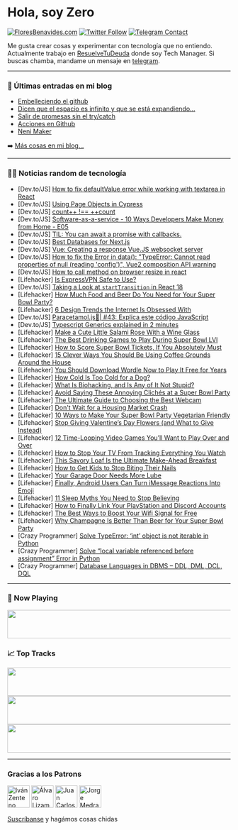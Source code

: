 # Hola, soy Zero

[![FloresBenavides.com](https://img.shields.io/website?down_message=oops&label=MiBlog&style=for-the-badge&up_message=online&url=https%3A%2F%2Ffloresbenavides.com)](https://floresbenavides.com) [![Twitter Follow](https://img.shields.io/twitter/follow/ZeroDragon?color=%231DA1F2&label=Follow&logo=twitter&logoColor=ffffff&style=for-the-badge)](https://twitter.com/zerodragon) [![Telegram Contact](https://img.shields.io/badge/escr%C3%ADbeme-ZeroDragon-%2326A5E4?style=for-the-badge&logo=telegram)](https://t.me/zerodragon)

Me gusta crear cosas y experimentar con tecnología que no entiendo.
Actualmente trabajo en [ResuelveTuDeuda](http://github.com/resuelve) donde soy Tech Manager.
Si buscas chamba, mandame un mensaje en [telegram](https://t.me/zerodragon).

---

### 📕 Últimas entradas en mi blog
<!-- BLOG-POST-LIST:START -->
- [Embelleciendo el github](https://floresbenavides.com/embelleciendo-el-github/)
- [Dicen que el espacio es infinito y que se está expandiendo…](https://floresbenavides.com/dicen-que-el-espacio-es-infinito-y-que-se-esta-expandiendo/)
- [Salir de promesas sin el try/catch](https://floresbenavides.com/salir-de-promesas-sin-el-try-catch/)
- [Acciones en Github](https://floresbenavides.com/acciones-en-github/)
- [Neni Maker](https://floresbenavides.com/neni-maker/)
<!-- BLOG-POST-LIST:END -->

➡️ [Más cosas en mi blog...](https://floresbenavides.com)

---

### 👨‍💻 Noticias random de tecnología
<!-- TECH-POSTS:START -->
- [Dev.to/JS] [How to fix defaultValue error while working with textarea in React](https://dev.to/joshuajee/how-to-fix-defaultvalue-error-while-working-with-textarea-in-react-1a55)
- [Dev.to/JS] [Using Page Objects in Cypress](https://dev.to/dwwhalen/using-page-objects-in-cypress-co9)
- [Dev.to/JS] [count++ !== ++count](https://dev.to/zachinjapan/count-count-126p)
- [Dev.to/JS] [Software-as-a-service - 10 Ways Developers Make Money from Home - E05](https://dev.to/danfleser/software-as-a-service-10-ways-developers-make-money-from-home-e05-1ope)
- [Dev.to/JS] [TIL: You can await a promise with callbacks.](https://dev.to/pedrostc/til-you-can-await-a-promise-with-a-then-10i8)
- [Dev.to/JS] [Best Databases for Next.js](https://dev.to/enesakar/best-databases-for-nextjs-3e42)
- [Dev.to/JS] [Vue: Creating a response Vue.JS websocket server](https://dev.to/smpnjn/vue-creating-a-response-vuejs-websocket-server-f79)
- [Dev.to/JS] [How to fix the Error in data&lpar;&rpar;: &quot;TypeError: Cannot read properties of null &lpar;reading &#39;config&#39;&rpar;&quot;, Vue2 composition API warning](https://dev.to/tnorthern/how-to-fix-the-error-in-data-typeerror-cannot-read-properties-of-null-reading-config-vue2-composition-api-warning-1ljf)
- [Dev.to/JS] [How to call method on browser resize in react](https://dev.to/readymadecode/how-to-call-method-on-browser-resize-in-react-419b)
- [Lifehacker] [Is ExpressVPN Safe to Use?](https://lifehacker.com/is-expressvpn-safe-to-use-1848477227)
- [Dev.to/JS] [Taking a Look at `startTransition` in React 18](https://dev.to/kathryngrayson/taking-a-look-at-starttransition-in-react-18-2g7i)
- [Lifehacker] [How Much Food and Beer Do You Need for Your Super Bowl Party?](https://lifehacker.com/how-much-food-and-beer-do-you-need-for-your-super-bowl-1848475138)
- [Lifehacker] [6 Design Trends the Internet Is Obsessed With](https://lifehacker.com/6-design-trends-the-internet-is-obsessed-with-1848476533)
- [Dev.to/JS] [Paracetamol.js💊| #43: Explica este código JavaScript](https://dev.to/duxtech/paracetamoljs-43-explica-este-codigo-javascript-3eg)
- [Dev.to/JS] [Typescript Generics explained in 2 minutes](https://dev.to/nickycdk/typescript-generics-explained-in-2-minutes-24ib)
- [Lifehacker] [Make a Cute Little Salami Rose With a Wine Glass](https://lifehacker.com/make-a-cute-little-salami-rose-with-a-wine-glass-1848476339)
- [Lifehacker] [The Best Drinking Games to Play During Super Bowl LVI](https://lifehacker.com/the-best-drinking-games-to-play-during-super-bowl-lvi-1848475530)
- [Lifehacker] [How to Score Super Bowl Tickets, If You Absolutely Must](https://lifehacker.com/how-to-score-super-bowl-tickets-if-you-absolutely-must-1848474218)
- [Lifehacker] [15 Clever Ways You Should Be Using Coffee Grounds Around the House](https://lifehacker.com/15-clever-ways-you-should-be-using-coffee-grounds-aroun-1848467988)
- [Lifehacker] [You Should Download Wordle Now to Play It Free for Years](https://lifehacker.com/you-should-download-wordle-now-to-play-it-free-for-year-1848473800)
- [Lifehacker] [How Cold Is Too Cold for a Dog?](https://lifehacker.com/how-cold-is-too-cold-for-a-dog-1848474033)
- [Lifehacker] [What Is Biohacking, and Is Any of It Not Stupid?](https://lifehacker.com/what-is-biohacking-and-is-any-of-it-not-stupid-1848469897)
- [Lifehacker] [Avoid Saying These Annoying Clichés at a Super Bowl Party](https://lifehacker.com/avoid-saying-these-annoying-cliches-at-a-super-bowl-par-1848473993)
- [Lifehacker] [The Ultimate Guide to Choosing the Best Webcam](https://lifehacker.com/the-ultimate-guide-to-choosing-the-best-webcam-1848472933)
- [Lifehacker] [Don&#39;t Wait for a Housing Market Crash](https://lifehacker.com/dont-wait-for-a-housing-market-crash-1848469826)
- [Lifehacker] [10 Ways to Make Your Super Bowl Party Vegetarian Friendly](https://lifehacker.com/10-ways-to-make-your-super-bowl-party-vegetarian-friend-1848469869)
- [Lifehacker] [Stop Giving Valentine’s Day Flowers &lpar;and What to Give Instead&rpar;](https://lifehacker.com/fuck-valentines-day-flowers-and-what-to-give-instead-1848470109)
- [Lifehacker] [12 Time-Looping Video Games You’ll Want to Play Over and Over](https://lifehacker.com/12-time-looping-video-games-you-ll-want-to-play-over-an-1848469229)
- [Lifehacker] [How to Stop Your TV From Tracking Everything You Watch](https://lifehacker.com/how-to-stop-your-tv-from-tracking-everything-you-watch-1848468914)
- [Lifehacker] [This Savory Loaf Is the Ultimate Make-Ahead Breakfast](https://lifehacker.com/this-savory-loaf-is-the-ultimate-make-ahead-breakfast-1848466964)
- [Lifehacker] [How to Get Kids to Stop Biting Their Nails](https://lifehacker.com/how-to-get-kids-to-stop-biting-their-nails-1848467007)
- [Lifehacker] [Your Garage Door Needs More Lube](https://lifehacker.com/your-garage-door-needs-more-lube-1848466830)
- [Lifehacker] [Finally, Android Users Can Turn iMessage Reactions Into Emoji](https://lifehacker.com/finally-android-users-can-turn-imessage-reactions-into-1848466504)
- [Lifehacker] [11 Sleep Myths You Need to Stop Believing](https://lifehacker.com/11-sleep-myths-you-need-to-stop-believing-1848463000)
- [Lifehacker] [How to Finally Link Your PlayStation and Discord Accounts](https://lifehacker.com/how-to-finally-link-your-playstation-and-discord-accoun-1848465431)
- [Lifehacker] [The Best Ways to Boost Your Wifi Signal for Free](https://lifehacker.com/the-best-ways-to-boost-your-wifi-signal-for-free-1848461552)
- [Lifehacker] [Why Champagne Is Better Than Beer for Your Super Bowl Party](https://lifehacker.com/why-champagne-is-better-than-beer-for-your-super-bowl-p-1848463391)
- [Crazy Programmer] [Solve TypeError: ‘int’ object is not iterable in Python](https://www.thecrazyprogrammer.com/2022/01/typeerror-int-object-is-not-iterable.html)
- [Crazy Programmer] [Solve “local variable referenced before assignment” Error in Python](https://www.thecrazyprogrammer.com/2022/01/local-variable-referenced-before-assignment.html)
- [Crazy Programmer] [Database Languages in DBMS – DDL, DML, DCL, DQL](https://www.thecrazyprogrammer.com/2022/01/database-languages.html)<!-- TECH-POSTS:END -->

---

### 🎵 Now Playing
<a href="https://spotify-now-playing-dun.vercel.app/now-playing?open"><img src="https://spotify-now-playing-dun.vercel.app/now-playing" width="540" height="64"></a>

### 📈 Top Tracks
<a href="https://spotify-now-playing-dun.vercel.app/top-tracks?i=1&open"><img src="https://spotify-now-playing-dun.vercel.app/top-tracks?i=1" width="540" height="64"></a>
<a href="https://spotify-now-playing-dun.vercel.app/top-tracks?i=2&open"><img src="https://spotify-now-playing-dun.vercel.app/top-tracks?i=2" width="540" height="64"></a>
<a href="https://spotify-now-playing-dun.vercel.app/top-tracks?i=3&open"><img src="https://spotify-now-playing-dun.vercel.app/top-tracks?i=3" width="540" height="64"></a>

---

### Gracias a los Patrons
[<img src="https://avatars.githubusercontent.com/u/243380?v=4" alt="Iván Zenteno" width="50px">](https://github.com/k001) [<img src="https://avatars.githubusercontent.com/u/19955639?v=4" alt="Álvaro Lizama" width="50px">](https://github.com/alvarolizama) [<img src="https://avatars.githubusercontent.com/u/2718753?v=4" alt="Juan Carlos Ruiz" width="50px">](https://github.com/JuanCrg90) [<img src="https://avatars.githubusercontent.com/u/37025?v=4" alt="Jorge Medrano" width="50px">](https://github.com/h1pp1e) 

[Suscríbanse](https://www.patreon.com/zerodragon) y hagámos cosas chidas
